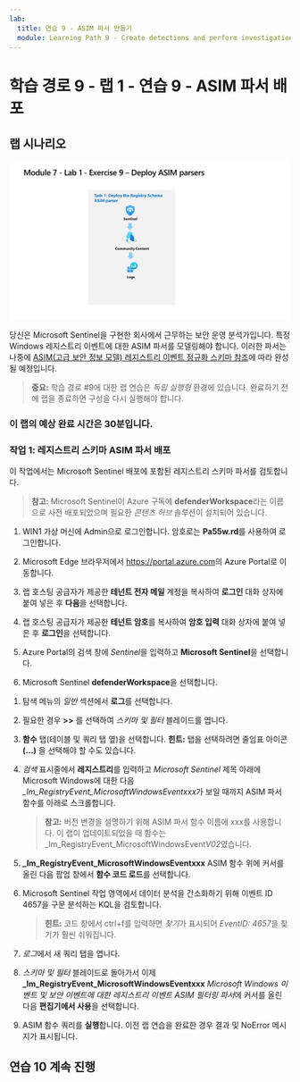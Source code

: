 ```yaml
---
lab:
  title: 연습 9 - ASIM 파서 만들기
  module: Learning Path 9 - Create detections and perform investigations using Microsoft Sentinel
---
```


# 학습 경로 9 - 랩 1 - 연습 9 - ASIM 파서 배포

## 랩 시나리오

![랩 개요입니다.](../Media/SC-200-Lab_Diagrams_Mod7_L1_Ex9.png)

당신은 Microsoft Sentinel을 구현한 회사에서 근무하는 보안 운영 분석가입니다. 특정 Windows 레지스트리 이벤트에 대한 ASIM 파서를 모델링해야 합니다. 이러한 파서는 나중에 [ASIM(고급 보안 정보 모델) 레지스트리 이벤트 정규화 스키마 참조](https://docs.microsoft.com/azure/sentinel/registry-event-normalization-schema)에 따라 완성될 예정입니다.

>**중요:** 학습 경로 #9에 대한 랩 연습은 *독립 실행형* 환경에 있습니다. 완료하기 전에 랩을 종료하면 구성을 다시 실행해야 합니다.

### 이 랩의 예상 완료 시간은 30분입니다.

### 작업 1: 레지스트리 스키마 ASIM 파서 배포

이 작업에서는 Microsoft Sentinel 배포에 포함된 레지스트리 스키마 파서를 검토합니다.

>**참고:** Microsoft Sentinel이 Azure 구독에 **defenderWorkspace**라는 이름으로 사전 배포되었으며 필요한 *콘텐츠 허브* 솔루션이 설치되어 있습니다.

1. WIN1 가상 머신에 Admin으로 로그인합니다. 암호로는 **Pa55w.rd**를 사용하여 로그인합니다.  

1. Microsoft Edge 브라우저에서 <https://portal.azure.com>의 Azure Portal로 이동합니다.

1. 랩 호스팅 공급자가 제공한 **테넌트 전자 메일** 계정을 복사하여 **로그인** 대화 상자에 붙여 넣은 후 **다음**을 선택합니다.

1. 랩 호스팅 공급자가 제공한 **테넌트 암호**를 복사하여 **암호 입력** 대화 상자에 붙여 넣은 후 **로그인**을 선택합니다.

1. Azure Portal의 검색 창에 *Sentinel*을 입력하고 **Microsoft Sentinel**을 선택합니다.

1. Microsoft Sentinel **defenderWorkspace**을 선택합니다.

<!--- 1. In the Edge browser, open a new tab (Ctrl+T) and navigate to the Microsoft Sentinel GitHub ASIM page <https://github.com/Azure/Azure-Sentinel/tree/master/ASIM>.

 1. On the right pane, select the **Onboard community content** link. This will open a new tab in the Edge Browser for Microsoft Sentinel GitHub content. **Hint:** You might need to scroll right to see the link. Alternatively, follow this link instead: [Microsoft Sentinel on GitHub](https://github.com/Azure/Azure-Sentinel).

    >**Note:** In the **ASIM** folder you can deploy templates that contain all ASIM parsers, but we will only focus on the Registry Schema.

1. Scroll down and next to **Registry Event**, select the **Deploy to Azure** button.

1. For *Resource Group*, select **RG-Defender** where your Sentinel workspace resides.

1. For *Workspace*, type your Sentinel workspace name, like *uniquenameDefender*.

1. Leave the other default values and select **Review + create**.

1. Select **Create** to deploy the template. Notice the Names of the different resources. 

1. After the deployment completes return to the *Microsoft Sentinel* tab. --->

1. 탐색 메뉴의 *일반* 섹션에서 **로그**를 선택합니다.

1. 필요한 경우 **>>** 를 선택하여 *스키마 및 필터* 블레이드를 엽니다.

1. **함수** 탭(테이블 및 쿼리 탭 옆)을 선택합니다. **힌트:** 탭을 선택하려면 줄임표 아이콘 **(...)** 을 선택해야 할 수도 있습니다.

1. *검색* 표시줄에서 **레지스트리**를 입력하고 *Microsoft Sentinel* 제목 아래에 Microsoft Windows에 대한 다음 *_Im_RegistryEvent_MicrosoftWindowsEventxxx*가 보일 때까지 ASIM 파서 함수를 아래로 스크롤합니다.

    >**참고:** 버전 변경을 설명하기 위해 ASIM 파서 함수 이름에 xxx를 사용합니다. 이 랩이 업데이트되었을 때 함수는 _Im_RegistryEvent_MicrosoftWindowsEvent*V02*였습니다.

1. **_Im_RegistryEvent_MicrosoftWindowsEventxxx** ASIM 함수 위에 커서를 올린 다음 팝업 창에서 **함수 코드 로드**를 선택합니다.

1. Microsoft Sentinel 작업 영역에서 데이터 분석을 간소화하기 위해 이벤트 ID 4657을 구문 분석하는 KQL을 검토합니다.

    >**힌트:** 코드 창에서 ctrl+f를 입력하면 *찾기*가 표시되어 *EventID: 4657*을 찾기가 훨씬 쉬워집니다.

1. *로그*에서 새 쿼리 탭을 엽니다.

1. *스키마 및 필터* 블레이드로 돌아가서 이제 **_Im_RegistryEvent_MicrosoftWindowsEventxxx** *Microsoft Windows 이벤트 및 보안 이벤트에 대한 레지스트리 이벤트 ASIM 필터링 파서*에 커서를 올린 다음 **편집기에서 사용**을 선택합니다.

1. ASIM 함수 쿼리를 **실행**합니다. 이전 랩 연습을 완료한 경우 결과 및 NoError 메시지가 표시됩니다.

## 연습 10 계속 진행
